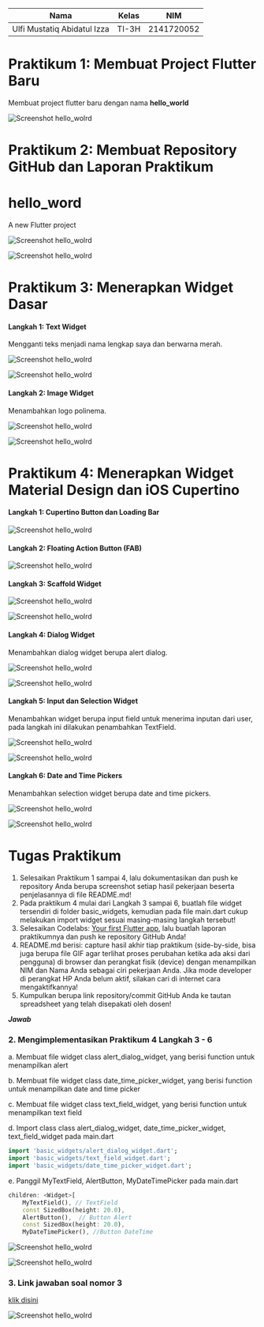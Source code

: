 | Nama                                | Kelas | NIM        |
| ----------------------------------- | ----- | ---------- |
| Ulfi Mustatiq Abidatul Izza         | TI-3H | 2141720052 |



# Praktikum 1: Membuat Project Flutter Baru

Membuat project flutter baru dengan nama **hello_world**

![Screenshot hello_wolrd](hello_world/images/project_baru.png)

# Praktikum 2: Membuat Repository GitHub dan Laporan Praktikum

# hello_word

A new Flutter project

![Screenshot hello_wolrd](hello_world/images/01.png)

![Screenshot hello_wolrd](hello_world/images/andro_p2_l11.png)

# Praktikum 3: Menerapkan Widget Dasar

#### Langkah 1: Text Widget

Mengganti teks menjadi nama lengkap saya dan berwarna merah.

![Screenshot hello_wolrd](hello_world/images/p3_1.png)

![Screenshot hello_wolrd](hello_world/images/andro_p3_l1.png)


#### Langkah 2: Image Widget

Menambahkan logo polinema.

![Screenshot hello_wolrd](hello_world/images/p3_2.png)

![Screenshot hello_wolrd](hello_world/images/andro_p3_l2.png)

# Praktikum 4: Menerapkan Widget Material Design dan iOS Cupertino

#### Langkah 1: Cupertino Button dan Loading Bar

![Screenshot hello_wolrd](hello_world/images/p4_1.png)

#### Langkah 2: Floating Action Button (FAB)

![Screenshot hello_wolrd](hello_world/images/p4_2.png)

#### Langkah 3: Scaffold Widget

![Screenshot hello_wolrd](hello_world/images/p4_3.png)

![Screenshot hello_wolrd](hello_world/images/andro_p4_l3.png)

#### Langkah 4: Dialog Widget

Menambahkan dialog widget berupa alert dialog.

![Screenshot hello_wolrd](hello_world/images/p4_4.png)

![Screenshot hello_wolrd](hello_world/images/andro_p4_l4.png)

#### Langkah 5: Input dan Selection Widget

Menambahkan widget berupa input field untuk menerima inputan dari user, pada langkah ini dilakukan penambahkan TextField.

![Screenshot hello_wolrd](hello_world/images/p4_5.png)

![Screenshot hello_wolrd](hello_world/images/andro_p4_l5.png)

#### Langkah 6: Date and Time Pickers

Menambahkan selection widget berupa date and time pickers.

![Screenshot hello_wolrd](hello_world/images/dateandtime.gif)

![Screenshot hello_wolrd](hello_world/images/andro_date.gif)



# Tugas Praktikum

1. Selesaikan Praktikum 1 sampai 4, lalu dokumentasikan dan push ke repository Anda berupa screenshot setiap hasil pekerjaan beserta penjelasannya di file README.md!
2. Pada praktikum 4 mulai dari Langkah 3 sampai 6, buatlah file widget tersendiri di folder basic_widgets, kemudian pada file main.dart cukup melakukan import widget sesuai masing-masing langkah tersebut!
3. Selesaikan Codelabs: [Your first Flutter app](https://codelabs.developers.google.com/codelabs/flutter-codelab-first#0), lalu buatlah laporan praktikumnya dan push ke repository GitHub Anda!
4. README.md berisi: capture hasil akhir tiap praktikum (side-by-side, bisa juga berupa file GIF agar terlihat proses perubahan ketika ada aksi dari pengguna) di browser dan perangkat fisik (device) dengan menampilkan NIM dan Nama Anda sebagai ciri pekerjaan Anda. Jika mode developer di perangkat HP Anda belum aktif, silakan cari di internet cara mengaktifkannya!
5. Kumpulkan berupa link repository/commit GitHub Anda ke tautan spreadsheet yang telah disepakati oleh dosen!

***Jawab***

### 2. Mengimplementasikan Praktikum 4 Langkah 3 - 6

a. Membuat file widget class alert_dialog_widget, yang berisi function untuk menampilkan alert

b. Membuat file widget class date_time_picker_widget, yang berisi function untuk menampilkan date and time picker

c. Membuat file widget class text_field_widget, yang berisi function untuk menampilkan text field

d. Import class class alert_dialog_widget, date_time_picker_widget, text_field_widget pada main.dart

``` dart
import 'basic_widgets/alert_dialog_widget.dart';
import 'basic_widgets/text_field_widget.dart';
import 'basic_widgets/date_time_picker_widget.dart';
```

e. Panggil MyTextField, AlertButton, MyDateTimePicker pada main.dart

```dart
children: <Widget>[
    MyTextField(), // TextField 
    const SizedBox(height: 20.0),
    AlertButton(),  // Button Alert
    const SizedBox(height: 20.0),
    MyDateTimePicker(), //Button DateTime
```

![Screenshot hello_wolrd](hello_world/images/tugas.gif)

![Screenshot hello_wolrd](hello_world/images/andro_tugas2.gif)

### 3. Link jawaban soal nomor 3 
[klik disini](https://github.com/ulfiizza27/2141720052-mobile-2023/tree/main/week-05/ulfi_app)


![Screenshot hello_wolrd](hello_world/images/andro_tugas3.gif)